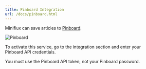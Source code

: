 ```yaml
---
title: Pinboard Integration
url: /docs/pinboard.html
---
```


Miniflux can save articles to [Pinboard](https://pinboard.in/).

![Pinboard](/images/pinboard.png)

To activate this service, go to the integration section and enter your Pinboard API credentials.

You must use the Pinboard API token, not your Pinboard password.
